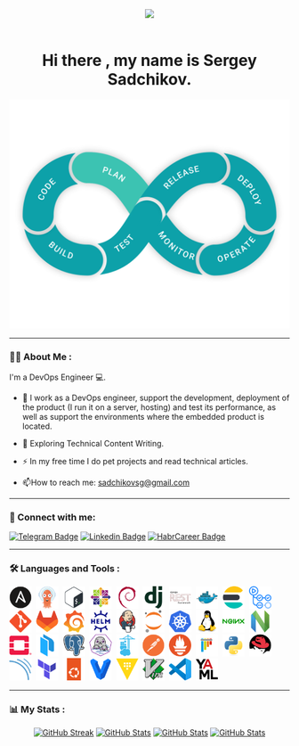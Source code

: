 <div id="header" align="center">
  <img src="https://i.giphy.com/media/v1.Y2lkPTc5MGI3NjExNXFicXB5eTJ6ZzdnM2FlbDAyenl4ZXlhODllNzY2MDEwMDk2M3NuaiZlcD12MV9pbnRlcm5hbF9naWZfYnlfaWQmY3Q9cw/CAIgh8LKFbIciGx5Qe/giphy.gif" width="100"/>
  <br>
  <img src="https://komarev.com/ghpvc/?username=sadchikovsg&style=flat-square&color=blue" alt=""/>
</div>

<h1 id="header" align="center">
  Hi there <img src="https://media.giphy.com/media/hvRJCLFzcasrR4ia7z/giphy.gif" alt="" width="30"/>, my name is Sergey Sadchikov.
</h1>

<div id="header" align="center">
  <img src="devops.gif"/>
</div>

---

### :man_technologist: About Me :
I'm a DevOps Engineer :computer:.
- :telescope: I work as a DevOps engineer, support the development, deployment of the product (I run it on a server, hosting) and test its performance, as well as support the environments where 
  the embedded product is located.

- :seedling: Exploring Technical Content Writing.

- :zap: In my free time I do pet projects and read technical articles.

- :mailbox:How to reach me: <a href= "mailto: sadchikovsg@gmail.com"> sadchikovsg@gmail.com </a>

---
### :calling: Connect with me: 
[![Telegram Badge](https://img.shields.io/badge/-Telegram-blue?style=flat&logo=Telegram&logoColor=white)](https://t.me/sadomehanik) [![Linkedin Badge](https://img.shields.io/badge/-LinkedIn-blue?style=flat&logo=Linkedin&logoColor=white)](https://www.linkedin.com/in/sergey-sadchikov-298a17321/)
[![HabrCareer Badge](https://img.shields.io/badge/-HabrCareer-blue?style=flat&logo=Habr&logoColor=white)](https://career.habr.com/sadchikovsg)

---
### :hammer_and_wrench: Languages and Tools :

<div>
  <img src="https://github.com/devicons/devicon/blob/master/icons/ansible/ansible-original.svg" title="Ansible" alt="Ansible" width="40" height="40"/>&nbsp;
  <img src="https://github.com/devicons/devicon/blob/master/icons/argocd/argocd-original.svg" title="ArgoCD" alt="ArgoCD" width="40" height="40"/>&nbsp;
  <img src="https://github.com/devicons/devicon/blob/master/icons/bash/bash-original.svg" title="Bash" alt="Bash" width="40" height="40"/>&nbsp;
  <img src="https://github.com/devicons/devicon/blob/master/icons/centos/centos-original.svg" title="CentOS" alt="CentOS" width="40" height="40"/>&nbsp;
  <img src="https://github.com/devicons/devicon/blob/master/icons/debian/debian-original.svg" title="Debian" alt="Debian" width="40" height="40"/>&nbsp;
  <img src="https://github.com/devicons/devicon/blob/master/icons/django/django-plain.svg" title="Django" alt="Django" width="40" height="40"/>&nbsp;
  <img src="https://github.com/devicons/devicon/blob/master/icons/djangorest/djangorest-original.svg" title="DjangoREST" alt="DjangoREST" width="40" height="40"/>&nbsp;
  <img src="https://github.com/devicons/devicon/blob/master/icons/docker/docker-original.svg" title="Docker" alt="Docker" width="40" height="40"/>&nbsp;
  <img src="https://github.com/devicons/devicon/blob/master/icons/elasticsearch/elasticsearch-original.svg" title="ELK" alt="ELK" width="40" height="40"/>&nbsp;
  <img src="https://github.com/devicons/devicon/blob/master/icons/githubactions/githubactions-original.svg" title="GitHubActions" alt="GitHubActions" width="40" height="40"/>&nbsp;
  <img src="https://github.com/devicons/devicon/blob/master/icons/git/git-original.svg" title="Git" alt="Git" width="40" height="40"/>&nbsp;
  <img src="https://github.com/devicons/devicon/blob/master/icons/gitlab/gitlab-original.svg" title="GitLab" alt="GitLab" width="40" height="40"/>&nbsp;
  <img src="https://github.com/devicons/devicon/blob/master/icons/grafana/grafana-original.svg" title="Grafana" alt="Grafana" width="40" height="40"/>&nbsp;
  <img src="https://github.com/devicons/devicon/blob/master/icons/helm/helm-original.svg" title="Helm" alt="Helm" width="40" height="40"/>&nbsp;
  <img src="https://github.com/devicons/devicon/blob/master/icons/jenkins/jenkins-original.svg" title="Jenkins" alt="Jenkins" width="40" height="40"/>&nbsp;
  <img src="https://github.com/devicons/devicon/blob/master/icons/jupyter/jupyter-original.svg" title="Jupiter" alt="Jupiter" width="40" height="40"/>&nbsp;
  <img src="https://github.com/devicons/devicon/blob/master/icons/kubernetes/kubernetes-original.svg" title="K8S" alt="K8S" width="40" height="40"/>&nbsp;
  <img src="https://github.com/devicons/devicon/blob/master/icons/linux/linux-original.svg" title="Linux" alt="Linux" width="40" height="40"/>&nbsp;
  <img src="https://github.com/devicons/devicon/blob/master/icons/nginx/nginx-original.svg" title="NGINX" alt="NGINX" width="40" height="40"/>&nbsp;
  <img src="https://github.com/devicons/devicon/blob/master/icons/neovim/neovim-original.svg" title="Nvim" alt="Nvim" width="40" height="40"/>&nbsp;
  <img src="https://github.com/devicons/devicon/blob/master/icons/openstack/openstack-original.svg" title="OpenStack" alt="OpenStack" width="40" height="40"/>&nbsp;
  <img src="https://github.com/devicons/devicon/blob/master/icons/packer/packer-original.svg" title="Packer" alt="Packer" width="40" height="40"/>&nbsp;
  <img src="https://github.com/devicons/devicon/blob/master/icons/postgresql/postgresql-original.svg" title="PostgreSQL" alt="PostgreSQL" width="40" height="40"/>&nbsp;
  <img src="https://github.com/devicons/devicon/blob/master/icons/podman/podman-original.svg" title="Podman" alt="Podman" width="40" height="40"/>&nbsp;
  <img src="https://github.com/devicons/devicon/blob/master/icons/portainer/portainer-original.svg" title="Portainer" alt="Portainer" width="40" height="40"/>&nbsp;
  <img src="https://github.com/devicons/devicon/blob/master/icons/postman/postman-original.svg" title="Postman" alt="Postman" width="40" height="40"/>&nbsp;
  <img src="https://github.com/devicons/devicon/blob/master/icons/prometheus/prometheus-original.svg" title="Prometheus" alt="Prometheus" width="40" height="40"/>&nbsp;
  <img src="https://github.com/devicons/devicon/blob/master/icons/pytest/pytest-original.svg" title="Pytest" alt="Pytest" width="40" height="40"/>&nbsp;
  <img src="https://github.com/devicons/devicon/blob/master/icons/python/python-original.svg" title="Python" alt="Python" width="40" height="40"/>&nbsp;
  <img src="https://github.com/devicons/devicon/blob/master/icons/redhat/redhat-original.svg" title="RedHat" alt="RedHat" width="40" height="40"/>&nbsp;
  <img src="https://github.com/devicons/devicon/blob/master/icons/sonarqube/sonarqube-original.svg" title="SonarQube" alt="SonarQube" width="40" height="40"/>&nbsp;
  <img src="https://github.com/devicons/devicon/blob/master/icons/terraform/terraform-original.svg" title="Terraform" alt="Terraform" width="40" height="40"/>&nbsp;
  <img src="https://github.com/devicons/devicon/blob/master/icons/ubuntu/ubuntu-original.svg" title="Ubuntu" alt="Ubuntu" width="40" height="40"/>&nbsp;
  <img src="https://github.com/devicons/devicon/blob/master/icons/vagrant/vagrant-original.svg" title="Vagrant" alt="Vagrant" width="40" height="40"/>&nbsp;
  <img src="https://github.com/devicons/devicon/blob/master/icons/vault/vault-original.svg" title="Vault" alt="Vault" width="40" height="40"/>&nbsp;
  <img src="https://github.com/devicons/devicon/blob/master/icons/vim/vim-original.svg" title="Vim" alt="Vim" width="40" height="40"/>&nbsp;
  <img src="https://github.com/devicons/devicon/blob/master/icons/vscode/vscode-original.svg" title="Vscode" alt="Vscode" width="40" height="40"/>&nbsp;
  <img src="https://github.com/devicons/devicon/blob/master/icons/yaml/yaml-original.svg" title="Yaml" alt="Yaml" width="40" height="40"/>&nbsp;
</div>

---
### :bar_chart: My Stats :

<div id="header" align="center">
  <a align="center" href="https://git.io/streak-stats"><img src="https://github-readme-streak-stats.herokuapp.com?user=sadchikovsg&theme=codeSTACKr&hide_border=true" alt="GitHub Streak" /></a>
  <a align="center" href="https://github.com/anuraghazra/github-readme-stats"><img src="https://github-readme-stats.vercel.app/api?username=sadchikovsg&show_icons=true&theme=codeSTACKr" alt="GitHub Stats" /></a>
  <a align="center" href="https://github.com/anuraghazra/github-readme-stats"><img src="https://github-readme-stats.vercel.app/api/top-langs/?username=sadchikovsg&layout=compact&theme=codeSTACKr" alt="GitHub Stats" /></a>
  <a align="center" href="https://github.com/anuraghazra/github-readme-stats"><img src="https://github-readme-stats.vercel.app/api/pin/?username=sadchikovsg&repo=nvim&layout=compact&theme=codeSTACKr" alt="GitHub Stats" /></a>
  
</div>
